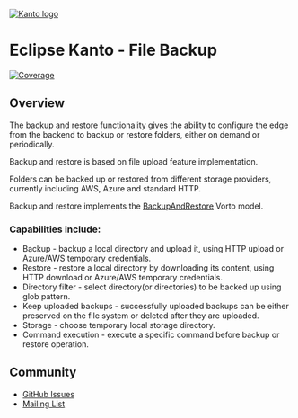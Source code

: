 [![Kanto logo](https://github.com/eclipse-kanto/kanto/raw/main/logo/kanto.svg)](https://eclipse.dev/kanto/)

# Eclipse Kanto - File Backup

[![Coverage](https://github.com/eclipse-kanto/file-backup/wiki/coverage.svg)](#)

## Overview

The backup and restore functionality gives the ability to configure the edge from the backend to backup or restore folders, either on demand or periodically.

Backup and restore is based on file upload feature implementation.

Folders can be backed up or restored from different storage providers, currently including AWS, Azure and standard HTTP.

Backup and restore implements the [BackupAndRestore](https://github.com/eclipse/vorto/tree/development/models/com.bosch.iot.suite.manager.backup-BackupAndRestore-1.0.0.fbmodel) Vorto model.

### Capabilities include:

 * Backup - backup a local directory and upload it, using HTTP upload or Azure/AWS temporary credentials.
 * Restore - restore a local directory by downloading its content, using HTTP download or Azure/AWS temporary credentials.
 * Directory filter - select directory(or directories) to be backed up using glob pattern.
 * Keep uploaded backups - successfully uploaded backups can be either preserved on the file system or deleted after they are uploaded.
 * Storage - choose temporary local storage directory.
 * Command execution - execute a specific command before backup or restore operation.

## Community

* [GitHub Issues](https://github.com/eclipse-kanto/file-backup/issues)
* [Mailing List](https://accounts.eclipse.org/mailing-list/kanto-dev)